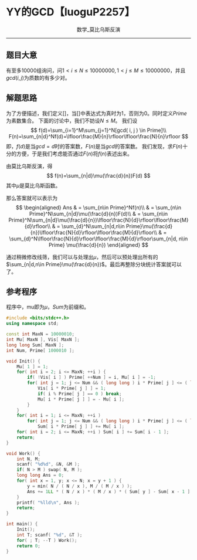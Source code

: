 # YY的GCD【luoguP2257】

<center>数学_莫比乌斯反演</center>

---

## 题目大意
有至多$10000$组询问，问$1 < i \leqslant N \leqslant 10000000, 1 < j \leqslant M \leqslant 10000000$，并且$gcd(i, j)$为质数的有多少对。

## 解题思路
为了方便描述，我们定义$[]$，当$[]$中表达式为真时为$1$，否则为$0$。同时定义$Prime$为素数集合。
下面的讨论中，我们不妨设$N \leqslant M$。
我们设
$$
f(d)=\sum_{i=1}^M\sum_{j=1}^N[gcd( i, j ) \in Prime]\\
F(n)=\sum_{n|d}^Nf(d)=\lfloor\frac{M}{n}\rfloor\lfloor\frac{N}{n}\rfloor
$$
即，$f(d)$是当$gcd=d$时的答案数，$F(n)$是当$gcd$的答案数。
我们发现，求$F(n)$十分的方便，于是我们考虑能否通过$F(n)$将$f(n)$表述出来。

由莫比乌斯反演，得
$$
f(n)=\sum_{n|d}\mu(\frac{d}{n})F(d)
$$
其中$\mu$是莫比乌斯函数。

那么答案就可以表示为
$$
\begin{aligned}
Ans & = \sum_{n\in Prime}^Nf(n)\\
& = \sum_{n\in Prime}^N\sum_{n|d}\mu(\frac{d}{n})F(d)\\
& = \sum_{n\in Prime}^N\sum_{n|d}\mu(\frac{d}{n})\lfloor\frac{N}{d}\rfloor\lfloor\frac{M}{d}\rfloor\\
& = \sum_{d}^N\sum_{n|d,n\in Prime}\mu(\frac{d}{n})\lfloor\frac{N}{d}\rfloor\lfloor\frac{M}{d}\rfloor\\
& = \sum_{d}^N\lfloor\frac{N}{d}\rfloor\lfloor\frac{M}{d}\rfloor\sum_{n|d, n\in Prime} \mu(\frac{d}{n})
\end{aligned}
$$

通过稍微修改线筛，我们可以与处理出$\mu$，然后可以预处理出所有的$\sum_{n|d,n\in Prime}\mu(\frac{d}{n})$。最后再整除分块统计答案就可以了。

## 参考程序
程序中，mu即为$\mu$，$Sum$为前缀和。
```C++
#include <bits/stdc++.h>
using namespace std;

const int MaxN = 10000010;
int Mu[ MaxN ], Vis[ MaxN ];
long long Sum[ MaxN ];
int Num, Prime[ 1000010 ];

void Init() {
    Mu[ 1 ] = 1;
    for( int i = 2; i <= MaxN; ++i ) {
        if( !Vis[ i ] ) Prime[ ++Num ] = i, Mu[ i ] = -1;
        for( int j = 1; j <= Num && ( long long ) i * Prime[ j ] <= ( long long ) MaxN; ++j ) {
            Vis[ i * Prime[ j ] ] = 1;
            if( i % Prime[ j ] == 0 ) break;
            Mu[ i * Prime[ j ] ] = - Mu[ i ];
        }
    }
    for( int i = 1; i <= MaxN; ++i ) 
        for( int j = 1; j <= Num && ( long long ) i * Prime[ j ] <= ( long long ) MaxN; ++j )
            Sum[ i * Prime[ j ] ] += Mu[ i ];
    for( int i = 2; i <= MaxN; ++i ) Sum[ i ] += Sum[ i - 1 ];
    return;
}

void Work() {
    int N, M; 
    scanf( "%d%d", &N, &M );
    if( N > M ) swap( N, M );
    long long Ans = 0;
    for( int x = 1, y; x <= N; x = y + 1 ) {
        y = min( N / ( N / x ), M / ( M / x ) );
        Ans += 1LL * ( N / x ) * ( M / x ) * ( Sum[ y ] - Sum[ x - 1 ] );
    }
    printf( "%lld\n", Ans );
    return;
}

int main() {
    Init();
    int T; scanf( "%d", &T );
    for( ; T; --T ) Work();
    return 0;
}
```

